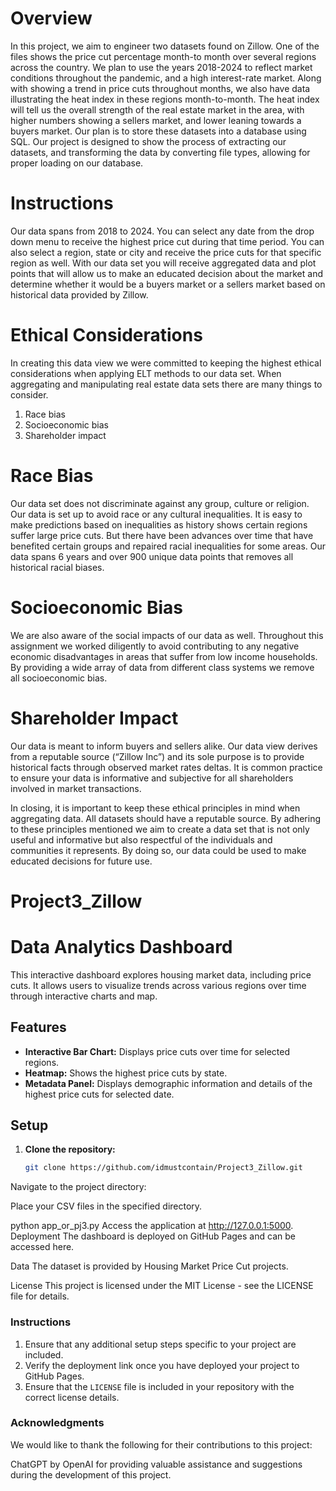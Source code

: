 # Overview

In this project, we aim to engineer two datasets found on Zillow. One of the files shows the price cut percentage month-to month over several regions across the country. We plan to use the years 2018-2024 to reflect market conditions throughout the pandemic, and a high interest-rate market. Along with showing a trend in price cuts throughout months, we also have data illustrating the heat index in these regions month-to-month. The heat index will tell us the overall strength of the real estate market in the area, with higher numbers showing a sellers market, and lower leaning towards a buyers market. Our plan is to store these datasets into a database using SQL. Our project is designed to show the process of extracting our datasets, and transforming the data by converting file types, allowing for proper loading on our database.

# Instructions

Our data spans from 2018 to 2024. You can select any date from the drop down menu to receive the highest price cut during that time period. You can also select a region, state or city and receive the price cuts for that specific region as well. With our data set you will receive aggregated data and plot points that will allow us to make an educated decision about the market and determine whether it would be a buyers market or a sellers market based on historical data provided by Zillow.

# Ethical Considerations

In creating this data view we were committed to keeping the highest ethical considerations when applying ELT methods to our data set. When aggregating and manipulating real estate data sets there are many things to consider.

1) Race bias
2) Socioeconomic bias
3) Shareholder impact

# Race Bias 
Our data set does not discriminate against any group, culture or religion. Our data is set up to avoid race or any cultural inequalities. It is easy to make predictions based on inequalities as history shows certain regions suffer large price cuts. But there have been advances over time that have benefited certain groups and repaired racial inequalities for some areas. Our data spans 6 years and over 900 unique data points that removes all historical racial biases.

# Socioeconomic Bias
We are also aware of the social impacts of our data as well. Throughout this assignment we worked diligently to avoid contributing to any negative economic disadvantages in areas that suffer from low income households. By providing a wide array of data from different class systems we remove all socioeconomic bias.

# Shareholder Impact
Our data is meant to inform buyers and sellers alike. Our data view derives from a reputable source (“Zillow Inc”) and its sole purpose is to provide historical facts through observed market rates deltas. It is common practice to ensure your data is informative and subjective for all shareholders involved in market transactions.
	
In closing, it is important to keep these ethical principles in mind when aggregating data. All datasets should have a reputable source. By adhering to these principles mentioned we aim to create a data set that is not only useful and informative but also respectful of the individuals and communities it represents. By doing so, our data could be used to make educated decisions for future use.



# Project3_Zillow
# Data Analytics Dashboard

This interactive dashboard explores housing market data, including price cuts. It allows users to visualize trends across various regions over time through interactive charts and map.

## Features

- **Interactive Bar Chart:** Displays price cuts over time for selected regions.
- **Heatmap:** Shows the highest price cuts by state.
- **Metadata Panel:** Displays demographic information and details of the highest price cuts for selected date.

## Setup

1. **Clone the repository:**
   ```bash
   git clone https://github.com/idmustcontain/Project3_Zillow.git
Navigate to the project directory:


Place your CSV files in the specified directory.

python app_or_pj3.py
Access the application at http://127.0.0.1:5000.
Deployment
The dashboard is deployed on GitHub Pages and can be accessed here.

Data
The dataset is provided by Housing Market Price Cut projects.

License
This project is licensed under the MIT License - see the LICENSE file for details.


### Instructions

1. Ensure that any additional setup steps specific to your project are included.
2. Verify the deployment link once you have deployed your project to GitHub Pages.
3. Ensure that the `LICENSE` file is included in your repository with the correct license details.
### Acknowledgments
We would like to thank the following for their contributions to this project:

ChatGPT by OpenAI for providing valuable assistance and suggestions during the development of this project.
